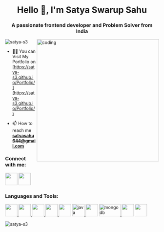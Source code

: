 
<h1 align="center">Hello 👋, I'm Satya Swarup Sahu</h1>
<h3 align="center">A passionate frontend developer and Problem Solver from India</h3>
<img align="right" alt="coding" width="400" src="https://media4.giphy.com/media/qgQUggAC3Pfv687qPC/giphy.gif">

<p align="left"> <img src="https://komarev.com/ghpvc/?username=satya-s3&label=Profile%20views&color=0e75b6&style=flat"
            alt="satya-s3" /> </p>

- 👨‍💻 You can Visit My Portfolio on [https://satya-s3.github.io/Portfolio/](https://satya-s3.github.io/Portfolio/)

- 📫 How to reach me **satyasahu644@gmail.com**

<h3 align="left">Connect with me:</h3>
<p align="left">
      <a href="https://linkedin.com/in/satya-swarup-sahu" target="blank"><img src="https://user-images.githubusercontent.com/74038190/235294012-0a55e343-37ad-4b0f-924f-c8431d9d2483.gif" width="40"></a>
      <a href="https://instagram.com/_satyaswarup_" target="blank"><img src="https://user-images.githubusercontent.com/74038190/212257468-1e9a91f1-b626-4baa-b15d-5c385dfa7ed2.gif" width="40"></a>
</p>

<h3 align="left">Languages and Tools:</h3>
<p align="left"> 
      <a href="https://getbootstrap.com" target="_blank" rel="noreferrer"><img src="https://user-images.githubusercontent.com/74038190/212280805-9bcb336b-8c55-46a8-abf8-ff286ab55472.gif" width="40"> </a> 
  <a href="https://www.w3schools.com/css/"target="_blank" rel="noreferrer"> <img src="https://github.com/Anmol-Baranwal/Cool-GIFs-For-GitHub/assets/74038190/67f477ed-6624-42da-99f0-1a7b1a16eecb" width="40"> </a>
  <a href="https://expressjs.com" target="_blank"rel="noreferrer"><img src="https://github.com/Anmol-Baranwal/Cool-GIFs-For-GitHub/assets/74038190/1a797f46-efe4-41e6-9e75-5303e1bbcbfa" width="40"> </a>
  <a href="https://git-scm.com/" target="_blank" rel="noreferrer"> <img src="https://user-images.githubusercontent.com/74038190/212281775-b468df30-4edc-4bf8-a4ee-f52e1aaddc86.gif" width="40"> </a>
  <a href="https://www.w3.org/html/" target="_blank" rel="noreferrer"> <img src="https://github.com/Anmol-Baranwal/Cool-GIFs-For-GitHub/assets/74038190/29fd6286-4e7b-4d6c-818f-c4765d5e39a9" width="40"></a>
  <a href="https://www.java.com" target="_blank" rel="noreferrer"> <img src="https://skillicons.dev/icons?i=java" alt="java" width="40" height="40" /> </a>
  <a href="https://developer.mozilla.org/en-US/docs/Web/JavaScript" target="_blank" rel="noreferrer"><img src="https://user-images.githubusercontent.com/74038190/212257454-16e3712e-945a-4ca2-b238-408ad0bf87e6.gif" width="40"></a> 
  <a href="https://www.mongodb.com/" target="_blank" rel="noreferrer"> <img src="https://img.shields.io/badge/MongoDB-4EA94B?style=for-the-badge&logo=mongodb&logoColor=white" alt="mongodb" width="70" height="40" /> </a>
  <a href="https://nodejs.org" target="_blank" rel="noreferrer"> <img src="https://user-images.githubusercontent.com/74038190/212257460-738ff738-247f-4445-a718-cdd0ca76e2db.gif" width="40"></a>
  <a href="https://reactjs.org/" target="_blank" rel="noreferrer"> <img src="https://user-images.githubusercontent.com/74038190/212257467-871d32b7-e401-42e8-a166-fcfd7baa4c6b.gif" width="40"></a> 
           
</p>

<p>    <img align="center"
            src="https://github-readme-stats.vercel.app/api/top-langs?username=satya-s3&show_icons=true&locale=en&layout=compact"
            alt="satya-s3" /></p>
